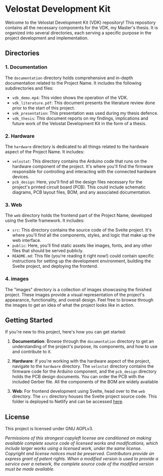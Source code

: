 # Velostat Development Kit

Welcome to the Velostat Development Kit (VDK) repository! This repository contains all the necessary components for the VDK, my Master's thesis. It is organized into several directories, each serving a specific purpose in the project development and implementation.

## Directories

### 1. Documentation

The `documentation` directory holds comprehensive and in-depth documentation related to the Project Name. It includes the following subdirectories and files:

- `vdk_demo.mp4`: This video shows the operation of the VDK.
- `vdk_literature.pdf`: This document presents the literature review done prior to the start of this project.
- `vdk_presentation`: This presentation was used during my thesis defence. 
- `vdk_thesis`: This document reports on my findings, implications and future work of the Velostat Development Kit in the form of a thesis.

### 2. Hardware

The `hardware` directory is dedicated to all things related to the hardware aspect of the Project Name. It includes:

- `velostat`: This directory contains the Arduino code that runs on the hardware component of the project. It's where you'll find the firmware responsible for controlling and interacting with the connected hardware devices.
- `pcb_design`: Here, you'll find all the design files necessary for the project's printed circuit board (PCB). This could include schematic diagrams, PCB layout files, BOM, and any associated documentation.

### 3. Web

The `web` directory holds the frontend part of the Project Name, developed using the Svelte framework. It includes:

- `src`: This directory contains the source code of the Svelte project. It's where you'll find all the components, styles, and logic that make up the web interface.
- `public`: Here, you'll find static assets like images, fonts, and any other files that should be served publicly.
- `README.md`: This file (you're reading it right now!) could contain specific instructions for setting up the development environment, building the Svelte project, and deploying the frontend.

### 4. images
The "images" directory is a collection of images showcasing the finished project. These images provide a visual representation of the project's appearance, functionality, and overall design. Feel free to browse through the images to get an idea of what the project looks like in action.


## Getting Started

If you're new to this project, here's how you can get started:

1. **Documentation**: Browse through the `documentation` directory to get an understanding of the project's purpose, its components, and how to use and contribute to it.

2. **Hardware**: If you're working with the hardware aspect of the project, navigate to the `hardware` directory. The `velostat` directory contains the firmware code for the Arduino component, and the `pcb_design` directory holds the PCB design documents. You can order the PCB with the included Gerber file. All the components of the BOM are widely available

3. **Web**: For frontend development using Svelte, head over to the `web` directory. The `src` directory houses the Svelte project source code. This folder is deployed to Netlify and can be accessed [here](https://vdk.louisdelooze.be).


## License
This project is licensed under GNU AGPLv3.

*Permissions of this strongest copyleft license are conditioned on making available complete source code of licensed works and modifications, which include larger works using a licensed work, under the same license. Copyright and license notices must be preserved. Contributors provide an express grant of patent rights. When a modified version is used to provide a service over a network, the complete source code of the modified version must be made available.*
